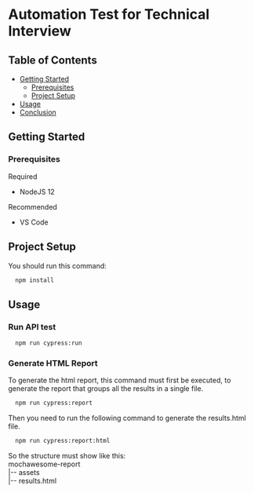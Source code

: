 # Automation Test for Technical Interview #


## Table of Contents

- [Getting Started](#installation)
  * [Prerequisites](#prerequisites)
  * [Project Setup](#install-project)
- [Usage](#usage)
- [Conclusion](#conclusion)

## <a name="section-installation">Getting Started</a>

### Prerequisites

Required

- NodeJS 12

Recommended

- VS Code
## <a name="install-project">Project Setup</a> 

You should run this command:
```bash
  npm install
``` 

## <a name="usage">Usage</a>

### Run API test

```bash
  npm run cypress:run
```

### Generate HTML Report
 To generate the html report, this command must first be executed, to generate the report that groups all the results in a single file.
```bash
  npm run cypress:report
```

Then you need to run the following command to generate the results.html file.
```bash
  npm run cypress:report:html
```

So the structure must show like this:
   <br> mochawesome-report
   <br> |-- assets
   <br> |-- results.html

